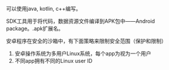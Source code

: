 可以使用java, kotlin, c++编写。

SDK工具用于将代码，数据资源文件编译到APK包中——Android package。.apk扩展名。

安卓程序在安全的沙箱中，有下面策略来限制安全范围（保护和限制）
1. 安卓操作系统为多用户Linux系统，每个app为视为一个用户
2. 不同app拥有不同的Linux user ID
